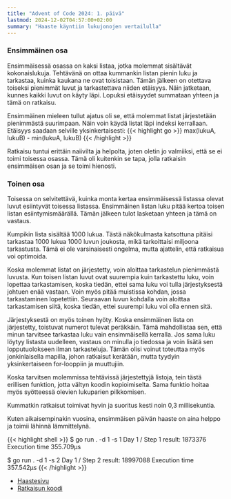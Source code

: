 ```yaml
---
title: "Advent of Code 2024: 1. päivä"
lastmod: 2024-12-02T04:57:00+02:00
summary: "Haaste käyntiin lukujonojen vertailulla"
---
```

### Ensimmäinen osa

Ensimmäisessä osassa on kaksi listaa, jotka molemmat sisältävät kokonaislukuja. Tehtävänä on ottaa kummankin listan pienin luku ja tarkastaa, kuinka kaukana ne ovat toisistaan. Tämän jälkeen on otettava toiseksi pienimmät luvut ja tarkastettava niiden etäisyys. Näin jatketaan, kunnes kaikki luvut on käyty läpi. Lopuksi etäisyydet summataan yhteen ja tämä on ratkaisu.

Ensimmäinen mieleen tullut ajatus oli se, että molemmat listat järjestetään pienimmästä suurimpaan. Näin voin käydä listat läpi indeksi kerrallaan. Etäisyys saadaan selville yksinkertaisesti:
{{< highlight go >}}
max(lukuA, lukuB) - min(lukuA, lukuB)
{{< /highlight >}}

Ratkaisu tuntui erittäin naiivilta ja helpolta, joten oletin jo valmiiksi, että se ei toimi toisessa osassa. Tämä oli kuitenkin se tapa, jolla ratkaisin ensimmäisen osan ja se toimi hienosti.

### Toinen osa
Toisessa on selvitettävä, kuinka monta kertaa ensimmäisessä listassa olevat luvut esiintyvät toisessa listassa. Ensimmäinen listan luku pitää kertoa toisen listan esiintymismäärällä. Tämän jälkeen tulot lasketaan yhteen ja tämä on vastaus.

Kumpikin lista sisältää 1000 lukua. Tästä näkökulmasta katsottuna pitäisi tarkastaa 1000 lukua 1000 luvun joukosta, mikä tarkoittaisi miljoona tarkastusta. Tämä ei ole varsinaisesti ongelma, mutta ajattelin, että ratkaisua voi optimoida.

Koska molemmat listat on järjestetty, voin aloittaa tarkastelun pienimmästä luvusta. Kun toisen listan luvut ovat suurempia kuin tarkastettu luku, voin lopettaa tarkastamisen, koska tiedän, ettei sama luku voi tulla järjestyksestä johtuen enää vastaan. Voin myös pitää muistissa kohdan, jossa tarkastaminen lopetettiin. Seuraavan luvun kohdalla voin aloittaa tarkastamisen siitä, koska tiedän, ettei suurempi luku voi olla ennen sitä.

Järjestyksestä on myös toinen hyöty. Koska ensimmäinen lista on järjestetty, toistuvat numerot tulevat peräkkäin. Tämä mahdollistaa sen, että minun tarvitsee tarkastaa luku vain ensimmäisellä kerralla. Jos sama luku löytyy listasta uudelleen, vastaus on minulla jo tiedossa ja voin lisätä sen lopputuolokseen ilman tarkasteluja. Tämän olisi voinut toteuttaa myös jonkinlaisella mapilla, johon ratkaisut kerätään, mutta tyydyin yksinkertaiseen for-looppiin ja muuttujiin.

Koska tarvitsen molemmissa tehtävissä järjestettyjä listoja, tein tästä erillisen funktion, jotta vältyn koodin kopioimiselta. Sama funktio hoitaa myös syötteessä olevien lukuparien pilkkomisen.

Kummatkin ratkaisut toimivat hyvin ja suoritus kesti noin 0,3 millisekuntia.

Kuten aikaisempinakin vuosina, ensimmäisen päivän haaste on aina helppo ja toimii lähinnä lämmittelynä.

{{< highlight shell >}}
$ go run . -d 1 -s 1
Day 1 / Step 1 result: 1873376
Execution time 355.709µs

$ go run . -d 1 -s 2
Day 1 / Step 2 result: 18997088
Execution time 357.542µs
{{< /highlight >}}

- [Haastesivu](https://adventofcode.com/2024/day/1)
- [Ratkaisun koodi](https://github.com/saaste/advent-of-code-2024/blob/main/pkg/puzzle/1.go)